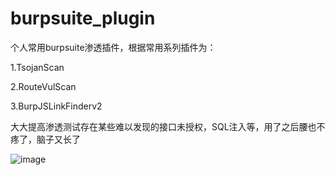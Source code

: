 # burpsuite_plugin
个人常用burpsuite渗透插件，根据常用系列插件为：

1.TsojanScan

2.RouteVulScan

3.BurpJSLinkFinderv2

大大提高渗透测试存在某些难以发现的接口未授权，SQL注入等，用了之后腰也不疼了，脑子又长了

![image](https://github.com/dioos886/burpsuite_plugin/assets/31064101/3e019b29-f6af-4bc9-9188-7f0e5d049502)
